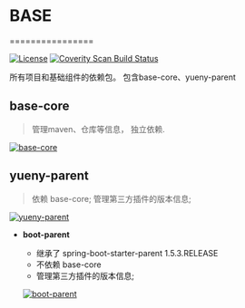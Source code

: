 ﻿# BASE
================

[![License](https://img.shields.io/badge/License-Apache%202.0-blue.svg)](https://opensource.org/licenses/Apache-2.0)
<a href="">
  <img alt="Coverity Scan Build Status" src="https://img.shields.io/coverity/scan/8244.svg"/>
</a>


所有项目和基础组件的依赖包。
包含base-core、yueny-parent

## **base-core**
   > 管理maven、仓库等信息， 独立依赖.
  
   [![base-core](https://file-vague.codealy.com/code/yueny/base/base-core.jpg)]()
   
  
## **yueny-parent**
   > 依赖 base-core; 
   > 管理第三方插件的版本信息;
   
   [![yueny-parent](https://file-vague.codealy.com/code/yueny/base/yueny-parent.jpg)]()
   
  			
* **boot-parent**
   * 继承了 spring-boot-starter-parent 1.5.3.RELEASE
   * 不依赖 base-core
   * 管理第三方插件的版本信息;
   
   [![boot-parent](https://file-vague.codealy.com/code/yueny/base/boot-parent.jpg)]()

 